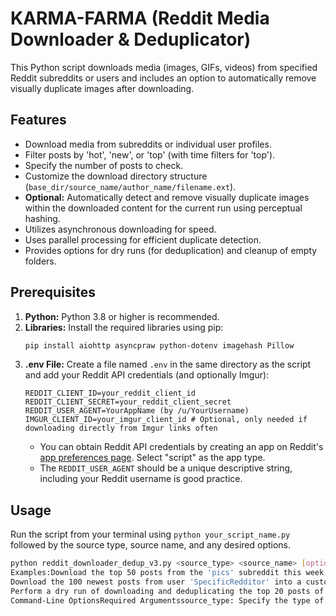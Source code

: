 # KARMA-FARMA (Reddit Media Downloader & Deduplicator)

This Python script downloads media (images, GIFs, videos) from specified Reddit subreddits or users and includes an option to automatically remove visually duplicate images after downloading.

## Features

- Download media from subreddits or individual user profiles.
- Filter posts by 'hot', 'new', or 'top' (with time filters for 'top').
- Specify the number of posts to check.
- Customize the download directory structure (`base_dir/source_name/author_name/filename.ext`).
- **Optional:** Automatically detect and remove visually duplicate images within the downloaded content for the current run using perceptual hashing.
- Utilizes asynchronous downloading for speed.
- Uses parallel processing for efficient duplicate detection.
- Provides options for dry runs (for deduplication) and cleanup of empty folders.

## Prerequisites

1.  **Python:** Python 3.8 or higher is recommended.
2.  **Libraries:** Install the required libraries using pip:
    ```bash
    pip install aiohttp asyncpraw python-dotenv imagehash Pillow
    ```
3.  **.env File:** Create a file named `.env` in the same directory as the script and add your Reddit API credentials (and optionally Imgur):
    ```dotenv
    REDDIT_CLIENT_ID=your_reddit_client_id
    REDDIT_CLIENT_SECRET=your_reddit_client_secret
    REDDIT_USER_AGENT=YourAppName (by /u/YourUsername)
    IMGUR_CLIENT_ID=your_imgur_client_id # Optional, only needed if downloading directly from Imgur links often
    ```
    - You can obtain Reddit API credentials by creating an app on Reddit's [app preferences page](https://www.reddit.com/prefs/apps). Select "script" as the app type.
    - The `REDDIT_USER_AGENT` should be a unique descriptive string, including your Reddit username is good practice.

## Usage

Run the script from your terminal using `python your_script_name.py` followed by the source type, source name, and any desired options.

```bash
python reddit_downloader_dedup_v3.py <source_type> <source_name> [options]
Examples:Download the top 50 posts from the 'pics' subreddit this week and remove duplicates:python reddit_downloader_dedup_v3.py subreddit pics -s top -t week -l 50 --deduplicate
Download the 100 newest posts from user 'SpecificRedditor' into a custom directory, without cleaning empty folders afterwards:python reddit_downloader_dedup_v3.py user SpecificRedditor -s new -l 100 -d ./my_reddit_saves --no-cleanup
Perform a dry run of downloading and deduplicating the top 20 posts of all time from 'funny':python reddit_downloader_dedup_v3.py subreddit funny -s top -t all -l 20 --deduplicate --dedup-dry-run
Command-Line OptionsRequired Argumentssource_type: Specify the type of source.Choices: subreddit, usersource_name: The name of the subreddit (e.g., pics) or the Reddit username (e.g., SpecificRedditor).Downloader Options-s, --sort: Sort order for fetching posts.Choices: hot, new, topDefault: hot-t, --time: Time filter when using --sort top. Ignored otherwise.Choices: all, year, month, week, day, hourDefault: all-l, --limit: Maximum number of posts to fetch and check for media.Type: integerDefault: 25-d, --dir: Base directory where downloaded media will be saved. Subdirectories for the source name and author will be created inside this directory.Type: stringDefault: reddit_downloadsDeduplication Options--deduplicate: Enable visual duplicate removal using perceptual hashing after downloads are complete. This operates only on the files downloaded in the current run for the specified source.Type: flag (presence enables it)--dedup-hash-size: The sensitivity of the perceptual hash for deduplication. Smaller values are faster but less sensitive; larger values are more sensitive but slower. Powers of 2 (like 8, 16) are common.Type: integerDefault: 8--dedup-dry-run: If --deduplicate is enabled, this flag prevents actual file deletion. Instead, it logs the duplicate files that would have been removed. Useful for testing.Type: flag (presence enables it)General Options--max-concurrent: Maximum number of concurrent operations. This limits both simultaneous downloads and parallel workers used for hashing during deduplication. Adjust based on your network and CPU capabilities.Type: integerDefault: 10--no-cleanup: Disable the automatic deletion of empty folders within the target download directory after the script finishes (including after deduplication).Type: flag (presence enables it)-h, --help: Show the help message listing
```
